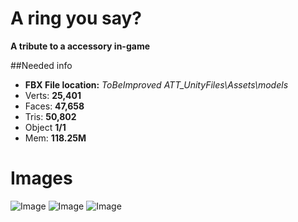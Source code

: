 # A ring you say?
**A tribute to a accessory in-game**

##Needed info
* **FBX File location:** *ToBeImproved ATT_UnityFiles\Assets\models*
* Verts: **25,401**
* Faces: **47,658**
* Tris: **50,802**
* Object **1/1**
* Mem: **118.25M**

# Images

![Image](https://cdn.discordapp.com/attachments/585219899635531782/596477580895584256/unknown.png "MIT")
![Image](https://cdn.discordapp.com/attachments/585219899635531782/596473325564198917/unknown.png "unity")
![Image](https://cdn.discordapp.com/attachments/585219899635531782/596474004538130442/ringVerts-v8.1.png "texture")
